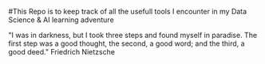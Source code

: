 #This Repo is to keep track of all the usefull tools I encounter in my Data Science & AI learning adventure 







"I was in darkness, but I took three steps and found myself in paradise. The first step was a good thought, the second, a good word; and the third, a good deed." Friedrich Nietzsche
